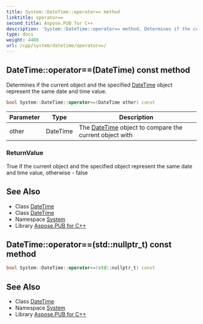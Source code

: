 ```yaml
---
title: System::DateTime::operator== method
linktitle: operator==
second_title: Aspose.PUB for C++
description: 'System::DateTime::operator== method. Determines if the current object and the specified DateTime object represent the same date and time value in C++.'
type: docs
weight: 4400
url: /cpp/system/datetime/operator==/
---
```

## DateTime::operator==(DateTime) const method


Determines if the current object and the specified [DateTime](../) object represent the same date and time value.

```cpp
bool System::DateTime::operator==(DateTime other) const
```


| Parameter | Type | Description |
| --- | --- | --- |
| other | DateTime | The [DateTime](../) object to compare the current object with |

### ReturnValue

True if the current object and the specified object represent the same date and time value, otherwise - false

## See Also

* Class [DateTime](../)
* Class [DateTime](../)
* Namespace [System](../../)
* Library [Aspose.PUB for C++](../../../)
## DateTime::operator==(std::nullptr_t) const method




```cpp
bool System::DateTime::operator==(std::nullptr_t) const
```

## See Also

* Class [DateTime](../)
* Namespace [System](../../)
* Library [Aspose.PUB for C++](../../../)
